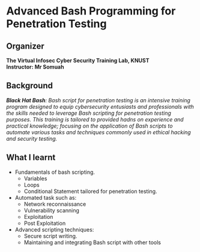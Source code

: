 # Advanced Bash Programming for Penetration Testing

## Organizer
  **The Virtual Infosec Cyber Security Training Lab, KNUST**               
  **Instructor: Mr Somuah**
## Background
***Black Hat Bash**: 
      Bash script for penetration testing is an intensive training program designed to equip cybersecurity entusiasts and professionals with the skills needed to leverage Bash scripting for penetration testing purposes. This training is tailored to provided hadns on experience and practical knowledge; focusing on the application of Bash scripts to automate various tasks and techniques commonly used in ethical hacking and security testing.*


## What I learnt
- Fundamentals of bash scripting.
  - Variables
  - Loops
  - Conditional Statement tailored for penetration testing.
- Automated task such as:
  - Network reconnaissance
  - Vulnerability scanning
  - Exploitation
  - Post Exploitation
- Advanced scripting techniques:
  - Secure script writing.
  - Maintaining and integrating Bash script with other tools
  
